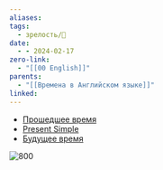```yaml
---
aliases: 
tags:
  - зрелость/🌱
date:
  - - 2024-02-17
zero-link:
  - "[[00 English]]"
parents:
  - "[[Времена в Английском языке]]"
linked:
---
```

- [Прошедшее время](Прошедшее%20время.md)
- [Present Simple](Present%20Simple.md)
- [Будущее время](Будущее%20время.md)

![800](Pasted%20image%2020240217110843.png)